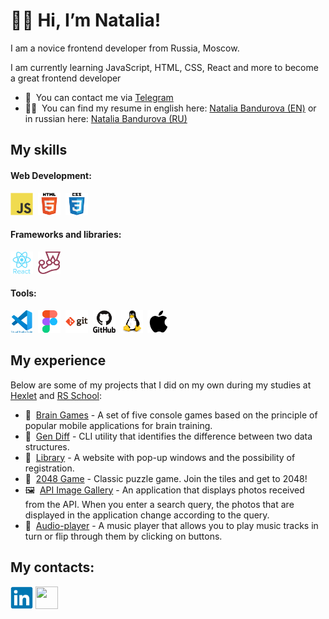 # 🙋‍♀️ Hi, I’m Natalia!

I am a novice frontend developer from Russia, Moscow.

I am currently learning JavaScript, HTML, CSS, React and more to become a great frontend developer

* 💬 &nbsp;You can contact me via [Telegram](https://t.me/Nata_Bandurova)
* 👩‍💻 &nbsp;You can find my resume in english here: [Natalia Bandurova (EN)](https://splitcode.github.io/CV_Natalia_Bandurova/) or in russian here: [Natalia Bandurova (RU)]()

## My skills

#### Web Development:
<p align="left">
<img src="https://github.com/devicons/devicon/blob/master/icons/javascript/javascript-original.svg" title="JavaScript" alt="JavaScript" width="36" height="36">&nbsp;
<img src="https://github.com/devicons/devicon/blob/master/icons/html5/html5-original-wordmark.svg" title="HTML" alt="HTML" width="36" height="36">&nbsp;
<img src="https://github.com/devicons/devicon/blob/master/icons/css3/css3-original-wordmark.svg" title="CSS" alt="CSS" width="36" height="36">&nbsp;
</p>

#### Frameworks and libraries:
<p align="left">
<img src="https://github.com/devicons/devicon/blob/master/icons/react/react-original-wordmark.svg" title="React" alt="React" width="36" height="36">&nbsp;
<img src="https://github.com/devicons/devicon/blob/master/icons/jest/jest-plain.svg" title="Jest" alt="Jest" width="36" height="36">&nbsp;
</p>

#### Tools:
<p align="left">
<img src="https://github.com/devicons/devicon/blob/master/icons/vscode/vscode-original-wordmark.svg" title="VSCode" alt="VSCode" width="36" height="36">&nbsp;
<img src="https://github.com/devicons/devicon/blob/master/icons/figma/figma-original.svg" title="Figma" alt="Figma" width="36" height="36">&nbsp;
<img src="https://github.com/devicons/devicon/blob/master/icons/git/git-original-wordmark.svg" title="Git" alt="Git" width="36" height="36">&nbsp;
<img src="https://github.com/devicons/devicon/blob/master/icons/github/github-original-wordmark.svg" title="GitHub" alt="GitHub" width="36" height="36">&nbsp;
<img src="https://github.com/devicons/devicon/blob/master/icons/linux/linux-original.svg" title="Linux" alt="Linux" width="36" height="36">&nbsp;
<img src="https://github.com/devicons/devicon/blob/master/icons/apple/apple-original.svg" title="MacOS" alt="MacOS" width="36" height="36">&nbsp;
</p>

## My experience

Below are some of my projects that I did on my own during my studies at [Hexlet](https://ru.hexlet.io/programs/frontend) and [RS School](https://rs.school/):
-  🧠 &nbsp;[Brain Games](https://github.com/SplitCode/Brain-games) - A set of five console games based on the principle of popular mobile applications for brain training.
-  📑 &nbsp;[Gen Diff](https://github.com/SplitCode/Difference-Generator) - CLI utility that identifies the difference between two data structures.
-  📖 &nbsp;[Library](https://splitcode.github.io/Library/) - A website with pop-up windows and the possibility of registration.
-  🎲 &nbsp;[2048 Game](https://splitcode.github.io/2048_Game/) - Сlassic puzzle game. Join the tiles and get to 2048!
-  🖼 &nbsp;[API Image Gallery](https://splitcode.github.io/API_Image_Gallery/) - An application that displays photos received from the API. When you enter a search query, the photos that are displayed in the application change according to the query.
-  🎼 &nbsp;[Audio-player](https://splitcode.github.io/Audio_player/) - A music player that allows you to play music tracks in turn or flip through them by clicking on buttons.


## My contacts:

<p align="left"> 
<a href="https://www.linkedin.com/in/natalia-bandurova-33b13b265/" target="_blank" rel="noreferrer"><img src="https://github.com/devicons/devicon/blob/master/icons/linkedin/linkedin-original.svg" width="36" height="36"></a>
<a href="https://www.x.com/Natabandurova" target="_blank" rel="noreferrer"> <picture> <source media="(prefers-color-scheme: dark)" srcset="https://raw.githubusercontent.com/danielcranney/readme-generator/main/public/icons/socials/twitter-dark.svg" /> <source media="(prefers-color-scheme: light)" srcset="https://raw.githubusercontent.com/danielcranney/readme-generator/main/public/icons/socials/twitter.svg" /> <img src="https://raw.githubusercontent.com/danielcranney/readme-generator/main/public/icons/socials/twitter.svg" width="36" height="36" /> </picture> </a>
</p>




